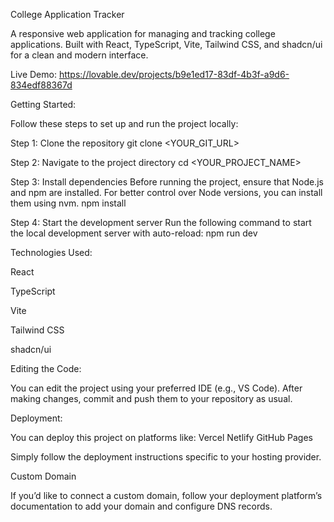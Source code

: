College Application Tracker

A responsive web application for managing and tracking college applications.
Built with React, TypeScript, Vite, Tailwind CSS, and shadcn/ui for a clean and modern interface.

Live Demo: https://lovable.dev/projects/b9e1ed17-83df-4b3f-a9d6-834edf88367d

Getting Started:

Follow these steps to set up and run the project locally:

Step 1: Clone the repository
git clone <YOUR_GIT_URL>

Step 2: Navigate to the project directory
cd <YOUR_PROJECT_NAME>

Step 3: Install dependencies
Before running the project, ensure that Node.js and npm are installed.
For better control over Node versions, you can install them using nvm.
npm install

Step 4: Start the development server
Run the following command to start the local development server with auto-reload:
npm run dev

Technologies Used:

React

TypeScript

Vite

Tailwind CSS

shadcn/ui

Editing the Code:

You can edit the project using your preferred IDE (e.g., VS Code).
After making changes, commit and push them to your repository as usual.

Deployment:

You can deploy this project on platforms like:
Vercel
Netlify
GitHub Pages

Simply follow the deployment instructions specific to your hosting provider.

Custom Domain

If you’d like to connect a custom domain, follow your deployment platform’s documentation to add your domain and configure DNS records.
